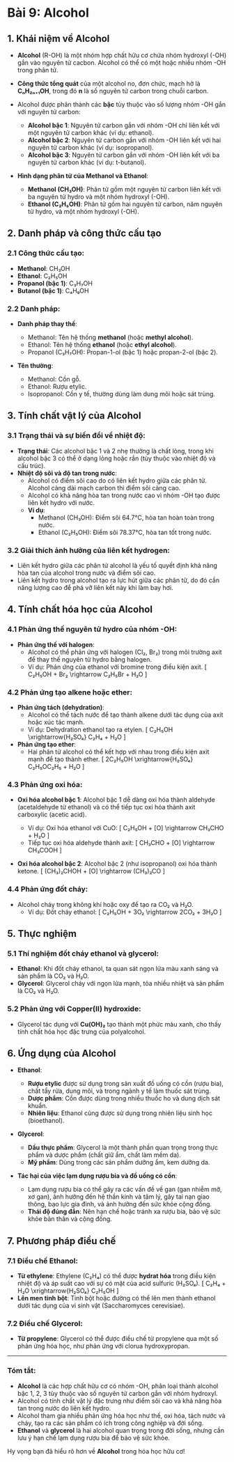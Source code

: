 # Bài 9: Alcohol

## 1. Khái niệm về Alcohol

- **Alcohol** (R-OH) là một nhóm hợp chất hữu cơ chứa nhóm hydroxyl (-OH) gắn vào nguyên tử cacbon. Alcohol có thể có một hoặc nhiều nhóm -OH trong phân tử.
- **Công thức tổng quát** của một alcohol no, đơn chức, mạch hở là **CₙH₂ₙ₊₁OH**, trong đó **n** là số nguyên tử carbon trong chuỗi carbon.
- Alcohol được phân thành các **bậc** tùy thuộc vào số lượng nhóm -OH gắn với nguyên tử carbon:
  - **Alcohol bậc 1**: Nguyên tử carbon gắn với nhóm -OH chỉ liên kết với một nguyên tử carbon khác (ví dụ: ethanol).
  - **Alcohol bậc 2**: Nguyên tử carbon gắn với nhóm -OH liên kết với hai nguyên tử carbon khác (ví dụ: isopropanol).
  - **Alcohol bậc 3**: Nguyên tử carbon gắn với nhóm -OH liên kết với ba nguyên tử carbon khác (ví dụ: t-butanol).

- **Hình dạng phân tử của Methanol và Ethanol**:
  - **Methanol (CH₃OH)**: Phân tử gồm một nguyên tử carbon liên kết với ba nguyên tử hydro và một nhóm hydroxyl (-OH).
  - **Ethanol (C₂H₅OH)**: Phân tử gồm hai nguyên tử carbon, năm nguyên tử hydro, và một nhóm hydroxyl (-OH).

## 2. Danh pháp và công thức cấu tạo

### 2.1 Công thức cấu tạo:
- **Methanol**: CH₃OH
- **Ethanol**: C₂H₅OH
- **Propanol (bậc 1)**: C₃H₇OH
- **Butanol (bậc 1)**: C₄H₉OH

### 2.2 Danh pháp:
- **Danh pháp thay thế**:
  - Methanol: Tên hệ thống **methanol** (hoặc **methyl alcohol**).
  - Ethanol: Tên hệ thống **ethanol** (hoặc **ethyl alcohol**).
  - Propanol (C₃H₇OH): Propan-1-ol (bậc 1) hoặc propan-2-ol (bậc 2).

- **Tên thường**:
  - Methanol: Cồn gỗ.
  - Ethanol: Rượu etylic.
  - Isopropanol: Cồn y tế, thường dùng làm dung môi hoặc sát trùng.

## 3. Tính chất vật lý của Alcohol

### 3.1 Trạng thái và sự biến đổi về nhiệt độ:
- **Trạng thái**: Các alcohol bậc 1 và 2 nhẹ thường là chất lỏng, trong khi alcohol bậc 3 có thể ở dạng lỏng hoặc rắn (tùy thuộc vào nhiệt độ và cấu trúc).
- **Nhiệt độ sôi và độ tan trong nước**:
  - Alcohol có điểm sôi cao do có liên kết hydro giữa các phân tử. Alcohol càng dài mạch carbon thì điểm sôi càng cao.
  - Alcohol có khả năng hòa tan trong nước cao vì nhóm -OH tạo được liên kết hydro với nước.
  - **Ví dụ**:
    - Methanol (CH₃OH): Điểm sôi 64.7°C, hòa tan hoàn toàn trong nước.
    - Ethanol (C₂H₅OH): Điểm sôi 78.37°C, hòa tan tốt trong nước.

### 3.2 Giải thích ảnh hưởng của liên kết hydrogen:
- Liên kết hydro giữa các phân tử alcohol là yếu tố quyết định khả năng hòa tan của alcohol trong nước và điểm sôi cao.
- Liên kết hydro trong alcohol tạo ra lực hút giữa các phân tử, do đó cần năng lượng cao để phá vỡ liên kết này khi làm bay hơi.

## 4. Tính chất hóa học của Alcohol

### 4.1 Phản ứng thế nguyên tử hydro của nhóm -OH:
- **Phản ứng thế với halogen**:
  - Alcohol có thể phản ứng với halogen (Cl₂, Br₂) trong môi trường axit để thay thế nguyên tử hydro bằng halogen.
  - Ví dụ: Phản ứng của ethanol với bromine trong điều kiện axit.
  \[
  C₂H₅OH + Br₂ \rightarrow C₂H₅Br + H₂O
  \]

### 4.2 Phản ứng tạo alkene hoặc ether:
- **Phản ứng tách (dehydration)**:
  - Alcohol có thể tách nước để tạo thành alkene dưới tác dụng của axit hoặc xúc tác mạnh.
  - Ví dụ: Dehydration ethanol tạo ra etylen.
  \[
  C₂H₅OH \xrightarrow{H₂SO₄} C₂H₄ + H₂O
  \]
- **Phản ứng tạo ether**:
  - Hai phân tử alcohol có thể kết hợp với nhau trong điều kiện axit mạnh để tạo thành ether.
  \[
  2C₂H₅OH \xrightarrow{H₂SO₄} C₂H₅OC₂H₅ + H₂O
  \]

### 4.3 Phản ứng oxi hóa:
- **Oxi hóa alcohol bậc 1**: Alcohol bậc 1 dễ dàng oxi hóa thành aldehyde (acetaldehyde từ ethanol) và có thể tiếp tục oxi hóa thành axit carboxylic (acetic acid).
  - Ví dụ: Oxi hóa ethanol với CuO:
  \[
  C₂H₅OH + [O] \rightarrow CH₃CHO + H₂O
  \]
  - Tiếp tục oxi hóa aldehyde thành axit:
  \[
  CH₃CHO + [O] \rightarrow CH₃COOH
  \]

- **Oxi hóa alcohol bậc 2**: Alcohol bậc 2 (như isopropanol) oxi hóa thành ketone.
  \[
  (CH₃)₂CHOH + [O] \rightarrow (CH₃)₂CO
  \]

### 4.4 Phản ứng đốt cháy:
- Alcohol cháy trong không khí hoặc oxy để tạo ra CO₂ và H₂O.
  - Ví dụ: Đốt cháy ethanol:
  \[
  C₂H₅OH + 3O₂ \rightarrow 2CO₂ + 3H₂O
  \]

## 5. Thực nghiệm

### 5.1 Thí nghiệm đốt cháy ethanol và glycerol:
- **Ethanol**: Khi đốt cháy ethanol, ta quan sát ngọn lửa màu xanh sáng và sản phẩm là CO₂ và H₂O.
- **Glycerol**: Glycerol cháy với ngọn lửa mạnh, tỏa nhiều nhiệt và sản phẩm là CO₂ và H₂O.

### 5.2 Phản ứng với Copper(II) hydroxide:
- Glycerol tác dụng với **Cu(OH)₂** tạo thành một phức màu xanh, cho thấy tính chất hóa học đặc trưng của polyalcohol.

## 6. Ứng dụng của Alcohol

- **Ethanol**:
  - **Rượu etylic** được sử dụng trong sản xuất đồ uống có cồn (rượu bia), chất tẩy rửa, dung môi, và trong ngành y tế làm thuốc sát trùng.
  - **Dược phẩm**: Cồn được dùng trong nhiều thuốc ho và dung dịch sát khuẩn.
  - **Nhiên liệu**: Ethanol cũng được sử dụng trong nhiên liệu sinh học (bioethanol).

- **Glycerol**:
  - **Dầu thực phẩm**: Glycerol là một thành phần quan trọng trong thực phẩm và dược phẩm (chất giữ ẩm, chất làm mềm da).
  - **Mỹ phẩm**: Dùng trong các sản phẩm dưỡng ẩm, kem dưỡng da.

- **Tác hại của việc lạm dụng rượu bia và đồ uống có cồn**:
  - Lạm dụng rượu bia có thể gây ra các vấn đề về gan (gan nhiễm mỡ, xơ gan), ảnh hưởng đến hệ thần kinh và tâm lý, gây tai nạn giao thông, bạo lực gia đình, và ảnh hưởng đến sức khỏe cộng đồng.
  - **Thái độ đúng đắn**: Nên hạn chế hoặc tránh xa rượu bia, bảo vệ sức khỏe bản thân và cộng đồng.

## 7. Phương pháp điều chế

### 7.1 Điều chế Ethanol:
- **Từ ethylene**: Ethylene (C₂H₄) có thể được **hydrat hóa** trong điều kiện nhiệt độ và áp suất cao với sự có mặt của acid sulfuric (H₂SO₄).
  \[
  C₂H₄ + H₂O \xrightarrow{H₂SO₄} C₂H₅OH
  \]
- **Lên men tinh bột**: Tinh bột hoặc đường có thể lên men thành ethanol dưới tác dụng của vi sinh vật (Saccharomyces cerevisiae).

### 7.2 Điều chế Glycerol:
- **Từ propylene**: Glycerol có thể được điều chế từ propylene qua một số phản ứng hóa học, như phản ứng với clorua hydroxypropan.
  
---

### Tóm tắt:

- **Alcohol** là các hợp chất hữu cơ có nhóm -OH, phân loại thành alcohol bậc 1, 2, 3 tùy thuộc vào số nguyên tử carbon gắn với nhóm hydroxyl.
- Alcohol có tính chất vật lý đặc trưng như điểm sôi cao và khả năng hòa tan trong nước do liên kết hydro.
- Alcohol tham gia nhiều phản ứng hóa học như thế, oxi hóa, tách nước và cháy, tạo ra các sản phẩm có ích trong công nghiệp và đời sống.
- **Ethanol** và **glycerol** là hai alcohol quan trọng trong đời sống, nhưng cần lưu ý hạn chế lạm dụng rượu bia để bảo vệ sức khỏe.

Hy vọng bạn đã hiểu rõ hơn về **Alcohol** trong hóa học hữu cơ!
